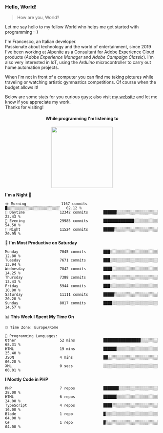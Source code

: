 ### Hello, World!

> How are you, World?

Let me say hello to my fellow World who helps me get started with programming :-)

I'm Francesco, an Italian developer.  
Passionate about technology and the world of entertainment, since 2019 I've been working at [Alpenite](https://www.alpenite.com) as a Consultant for Adobe Experience Cloud products (*Adobe Experience Manager* and *Adobe Campaign Classic*). I'm also very interested in IoT, using the *Arduino* microcontroller to carry out home automation projects.

When I'm not in front of a computer you can find me taking pictures while traveling or watching artistic gymnastics competitions. Of course when the budget allows it!

Below are some stats for you curious guys; also visit [my website](https://www.francescorega.eu) and let me know if you appreciate my work.  
Thanks for visiting!

<div align="center">
  <h4>While programming I'm listening to</h4>
  <a href="https://apps.francescorega.eu/now-playing/11147232609" target="_blank"><img src="https://apps.francescorega.eu/now-playing/11147232609" width="200"></a>
</div>

<!--START_SECTION:waka-->
**I'm a Night 🦉** 

```text
🌞 Morning                1167 commits        █░░░░░░░░░░░░░░░░░░░░░░░░   02.12 % 
🌆 Daytime                12342 commits       ██████░░░░░░░░░░░░░░░░░░░   22.43 % 
🌃 Evening                29985 commits       ██████████████░░░░░░░░░░░   54.50 % 
🌙 Night                  11524 commits       █████░░░░░░░░░░░░░░░░░░░░   20.95 % 
```
📅 **I'm Most Productive on Saturday** 

```text
Monday                   7045 commits        ███░░░░░░░░░░░░░░░░░░░░░░   12.80 % 
Tuesday                  7671 commits        ███░░░░░░░░░░░░░░░░░░░░░░   13.94 % 
Wednesday                7842 commits        ████░░░░░░░░░░░░░░░░░░░░░   14.25 % 
Thursday                 7388 commits        ███░░░░░░░░░░░░░░░░░░░░░░   13.43 % 
Friday                   5944 commits        ███░░░░░░░░░░░░░░░░░░░░░░   10.80 % 
Saturday                 11111 commits       █████░░░░░░░░░░░░░░░░░░░░   20.20 % 
Sunday                   8017 commits        ████░░░░░░░░░░░░░░░░░░░░░   14.57 % 
```


📊 **This Week I Spent My Time On** 

```text
🕑︎ Time Zone: Europe/Rome

💬 Programming Languages: 
Other                    52 mins             █████████████████░░░░░░░░   68.31 % 
HTML                     19 mins             ██████░░░░░░░░░░░░░░░░░░░   25.40 % 
JSON                     4 mins              ██░░░░░░░░░░░░░░░░░░░░░░░   06.28 % 
XML                      0 secs              ░░░░░░░░░░░░░░░░░░░░░░░░░   00.01 % 
```

**I Mostly Code in PHP** 

```text
PHP                      7 repos             ███████░░░░░░░░░░░░░░░░░░   28.00 % 
HTML                     6 repos             ██████░░░░░░░░░░░░░░░░░░░   24.00 % 
TypeScript               4 repos             ████░░░░░░░░░░░░░░░░░░░░░   16.00 % 
Blade                    1 repo              █░░░░░░░░░░░░░░░░░░░░░░░░   04.00 % 
C#                       1 repo              █░░░░░░░░░░░░░░░░░░░░░░░░   04.00 % 
```




<!--END_SECTION:waka-->
